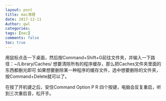 ```yaml
---
layout: post
title: mac清理
date: 2017-12-11
Author: gwl
categories: 
tags: [mac]
comments: false
toc: true
---
```



用鼠标点击一下桌面，然后按Command+Shift+G前往文件夹，并输入一下路径：~/Library/Caches/
想要清除所有的程序缓存，那么把Caches文件夹里面的东西都删光即可
如果想要删除某一种程序的缓存文件，选中想要删除的文件夹，按Command+Delete就可以了。

在按了开机键之后，安住Command Option P R 四个按键，电脑会反复重启，听到三次重启音，松开手。
